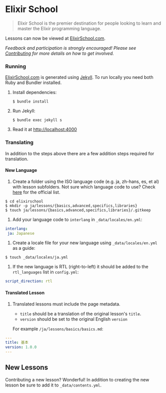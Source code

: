 # Elixir School

> Elixir School is the premier destination for people looking to learn and master the Elixir programming language.

Lessons can now be viewed at [ElixirSchool.com](https://elixirschool.com).

_Feedback and participation is strongly encouraged! Please see [Contributing](CONTRIBUTING.md) for more details on how to get involved._

### Running

[ElixirSchool.com](https://elixirschool.com) is generated using [Jekyll](https://github.com/jekyll/jekyll).
To run locally you need both Ruby and Bundler installed.

1. Install dependencies:

	```shell
	$ bundle install
	```

1. Run Jekyll:

	```shell
	$ bundle exec jekyll s
	```

1. Read it at [http://localhost:4000](http://localhost:4000)

### Translating

In addition to the steps above there are a few addition steps required for translation.

#### New Language

1. Create a folder using the ISO language code (e.g. ja, zh-hans, es, et al) with lesson subfolders.
Not sure which language code to use?
Check [here](https://www.loc.gov/standards/iso639-2/php/English_list.php) for the official list.

  ```shell
  $ cd elixirschool
  $ mkdir -p ja/lessons/{basics,advanced,specifics,libraries}
  $ touch ja/lessons/{basics,advanced,specifics,libraries}/.gitkeep
  ```

1. Add your language code to `interlang` in `_data/locales/en.yml`:

  ```yaml
  interlang:
   ja: Japanese
  ```

1. Create a locale file for your new language using `_data/locales/en.yml` as a guide:

  ```shell
  $ touch _data/locales/ja.yml
  ```

1. If the new language is RTL (right-to-left) it should be added to the `rtl_languages` list in `config.yml`:

  ```yaml
  script_direction: rtl
  ```

#### Translated Lesson

1. Translated lessons must include the page metadata.
   * `title` should be a translation of the original lesson's `title`.
   * `version` should be set to the original English `version`

   For example `/ja/lessons/basics/basics.md`:

  ```yaml
  ---
  title: 基本
  version: 1.0.0
  ---
  ```

## New Lessons

Contributing a new lesson?
Wonderful!
In addition to creating the new lesson be sure to add it to `_data/contents.yml`.
